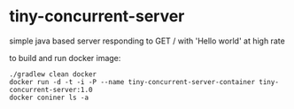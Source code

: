 # tiny-concurrent-server

simple java based server responding to GET / with 'Hello world' at high rate 

to build and run docker image:

```
./gradlew clean docker 
docker run -d -t -i -P --name tiny-concurrent-server-container tiny-concurrent-server:1.0 
docker coniner ls -a
```
